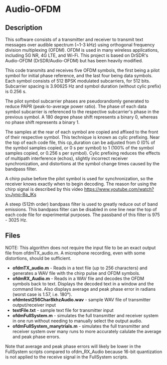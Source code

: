 # Audio-OFDM


## Description

This software consists of a transmitter and receiver to transmit text messages over audible spectrum (~1-3 kHz) using orthogonal frequency division multiplexing (OFDM).
OFDM is used in many wireless applications, including 5G NR, 4G LTE, and Wi-Fi.
This project is based on DrSDR's Audio-OFDM (DrSDR/Audio-OFDM) but has been heavily modified.

This code transmits and receives five OFDM symbols, the first being a pilot symbol for initial phase reference, and the last four being data symbols.
Each symbol consists of 512 BPSK modulated subcarriers, for 512 bits.
Subcarrier spacing is 3.90625 Hz and symbol duration (without cylic prefix) is 0.256 s.

The pilot symbol subcarrier phases are pseudorandomly generated to reduce PAPR (peak-to-average power ratio).
The phase of each data symbol subcarrier is referenced to the respective subcarrier's phase in the previous symbol.
A 180 degree phase shift represents a binary 0, whereas no phase shift represents a binary 1.

The samples at the rear of each symbol are copied and affixed to the front of their respective symbol.  This technique is known as cylic prefixing.
Near the top of each code file, this cp_duration can be adjusted from 0 (0% of the symbol samples copied, or 0 s per symbol) to 1 (100% of the symbol samples copied, or 0.256 s per symbol).
Cylic prefixing reduces the effects of multipath interference (echos), slightly incorrect receiver synchronization, and distortions at the symbol change times caused by the bandpass filter.

A chirp pulse before the pilot symbol is used for synchronization, so the receiver knows exactly when to begin decoding.
The reason for using the chirp signal is described by this video https://www.youtube.com/watch?v=Jyno-Ba_lKs

A steep (512th order) bandpass filter is used to greatly reduce out of band emissions.
This bandpass filter can be disabled in one line near the top of each code file for experimental purposes.
The passband of this filter is 975 - 3025 Hz.


## Files

NOTE: This algorithm does not require the input file to be an exact output file from ofdmTX_audio.m.  A microphone recording, even with some distortions, should be sufficient.

* **ofdmTX_audio.m** - Reads in a text file (up to 256 characters) and generates a WAV file with the chirp pulse and OFDM symbols.
* **ofdmRX_Audio.m** - Reads in a WAV file and decodes the OFDM symbols back to text.  Displays the decoded text in a window and the command line.  Also displays average and peak phase error in radians (worst case is 1.57, i.e. 180°).
* **ofdmtest256Char8khzAudio.wav** - sample WAV file of transmitter output/receiver input
* **textFile.txt** - sample text file for transmitter input
* **ofdmFullSystem.m** - simulates the full transmitter and receiver system in one run without needing to manually select the output audio.
* **ofdmFullSystem_manytrials.m** - simulates the full transmitter and receiver system over many runs to more accurately calulate the average and peak phase errors.

Note that average and peak phase errors will likely be lower in the FullSystem scripts compared to ofdm_RX_Audio because 16-bit quantization is not applied to the receive signal in the FullSystem scripts.
